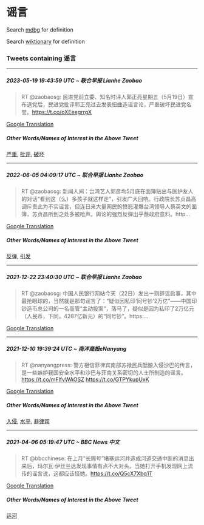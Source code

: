 # 谣言

Search [mdbg](https://www.mdbg.net/chinese/dictionary?page=worddict&wdrst=0&wdqb=谣言) for definition

Search [wiktionary](https://en.wiktionary.org/wiki/谣言) for definition

### Tweets containing 谣言

___
##### 2023-05-19 19:43:59 UTC ~ 联合早报 Lianhe Zaobao
> RT @zaobaosg: 民进党前立委、知名时评人郭正亮星期五（5月19日）宣布退党后，民进党批评郭正亮过去发表扭曲造谣言论，严重破坏民进党名誉。https://t.co/oXEeegrrgX

[Google Translation](https://translate.google.com/?hi=en&tab=TT&sl=zh-CN&tl=en&op=translate&text=RT+%40zaobaosg%3A+%E6%B0%91%E8%BF%9B%E5%85%9A%E5%89%8D%E7%AB%8B%E5%A7%94%E3%80%81%E7%9F%A5%E5%90%8D%E6%97%B6%E8%AF%84%E4%BA%BA%E9%83%AD%E6%AD%A3%E4%BA%AE%E6%98%9F%E6%9C%9F%E4%BA%94%EF%BC%885%E6%9C%8819%E6%97%A5%EF%BC%89%E5%AE%A3%E5%B8%83%E9%80%80%E5%85%9A%E5%90%8E%EF%BC%8C%E6%B0%91%E8%BF%9B%E5%85%9A%E6%89%B9%E8%AF%84%E9%83%AD%E6%AD%A3%E4%BA%AE%E8%BF%87%E5%8E%BB%E5%8F%91%E8%A1%A8%E6%89%AD%E6%9B%B2%E9%80%A0%E8%B0%A3%E8%A8%80%E8%AE%BA%EF%BC%8C%E4%B8%A5%E9%87%8D%E7%A0%B4%E5%9D%8F%E6%B0%91%E8%BF%9B%E5%85%9A%E5%90%8D%E8%AA%89%E3%80%82https%3A%2F%2Ft.co%2FoXEeegrrgX)
##### Other Words/Names of Interest in the Above Tweet
[严重](严重.md), [批评](批评.md), [破坏](破坏.md)
___
##### 2022-06-05 04:09:17 UTC ~ 联合早报 Lianhe Zaobao
> RT @zaobaosg: 新闻人间：台湾艺人郭彦均5月底在面簿贴出与医护友人的对话“看到这（么）多孩子就这样走”，引发广大回响。行政院长苏贞昌高调斥责此为不实谣言，但连日来大量网民的愤怒灌爆台湾领导人蔡英文的面簿，苏贞昌所到之处多被呛声。舆论的强烈反弹出乎蔡政府意料。http…

[Google Translation](https://translate.google.com/?hi=en&tab=TT&sl=zh-CN&tl=en&op=translate&text=RT+%40zaobaosg%3A+%E6%96%B0%E9%97%BB%E4%BA%BA%E9%97%B4%EF%BC%9A%E5%8F%B0%E6%B9%BE%E8%89%BA%E4%BA%BA%E9%83%AD%E5%BD%A6%E5%9D%875%E6%9C%88%E5%BA%95%E5%9C%A8%E9%9D%A2%E7%B0%BF%E8%B4%B4%E5%87%BA%E4%B8%8E%E5%8C%BB%E6%8A%A4%E5%8F%8B%E4%BA%BA%E7%9A%84%E5%AF%B9%E8%AF%9D%E2%80%9C%E7%9C%8B%E5%88%B0%E8%BF%99%EF%BC%88%E4%B9%88%EF%BC%89%E5%A4%9A%E5%AD%A9%E5%AD%90%E5%B0%B1%E8%BF%99%E6%A0%B7%E8%B5%B0%E2%80%9D%EF%BC%8C%E5%BC%95%E5%8F%91%E5%B9%BF%E5%A4%A7%E5%9B%9E%E5%93%8D%E3%80%82%E8%A1%8C%E6%94%BF%E9%99%A2%E9%95%BF%E8%8B%8F%E8%B4%9E%E6%98%8C%E9%AB%98%E8%B0%83%E6%96%A5%E8%B4%A3%E6%AD%A4%E4%B8%BA%E4%B8%8D%E5%AE%9E%E8%B0%A3%E8%A8%80%EF%BC%8C%E4%BD%86%E8%BF%9E%E6%97%A5%E6%9D%A5%E5%A4%A7%E9%87%8F%E7%BD%91%E6%B0%91%E7%9A%84%E6%84%A4%E6%80%92%E7%81%8C%E7%88%86%E5%8F%B0%E6%B9%BE%E9%A2%86%E5%AF%BC%E4%BA%BA%E8%94%A1%E8%8B%B1%E6%96%87%E7%9A%84%E9%9D%A2%E7%B0%BF%EF%BC%8C%E8%8B%8F%E8%B4%9E%E6%98%8C%E6%89%80%E5%88%B0%E4%B9%8B%E5%A4%84%E5%A4%9A%E8%A2%AB%E5%91%9B%E5%A3%B0%E3%80%82%E8%88%86%E8%AE%BA%E7%9A%84%E5%BC%BA%E7%83%88%E5%8F%8D%E5%BC%B9%E5%87%BA%E4%B9%8E%E8%94%A1%E6%94%BF%E5%BA%9C%E6%84%8F%E6%96%99%E3%80%82http%E2%80%A6)
##### Other Words/Names of Interest in the Above Tweet
[反弹](反弹.md), [引发](引发.md)
___
##### 2021-12-22 23:40:30 UTC ~ 联合早报 Lianhe Zaobao
> RT @zaobaosg: 中国人民银行网站今天（22日）发出一则辟谣启事，其中最抢眼球的，当然就是那句谣言了：“疑似因私印‘同号钞’2万亿”——中国印钞造币总公司的一名高管“主动投案”，落马了，疑似是因为私印了2万亿元（人民币，下同，4287亿新元）的“同号钞”。https:…

[Google Translation](https://translate.google.com/?hi=en&tab=TT&sl=zh-CN&tl=en&op=translate&text=RT+%40zaobaosg%3A+%E4%B8%AD%E5%9B%BD%E4%BA%BA%E6%B0%91%E9%93%B6%E8%A1%8C%E7%BD%91%E7%AB%99%E4%BB%8A%E5%A4%A9%EF%BC%8822%E6%97%A5%EF%BC%89%E5%8F%91%E5%87%BA%E4%B8%80%E5%88%99%E8%BE%9F%E8%B0%A3%E5%90%AF%E4%BA%8B%EF%BC%8C%E5%85%B6%E4%B8%AD%E6%9C%80%E6%8A%A2%E7%9C%BC%E7%90%83%E7%9A%84%EF%BC%8C%E5%BD%93%E7%84%B6%E5%B0%B1%E6%98%AF%E9%82%A3%E5%8F%A5%E8%B0%A3%E8%A8%80%E4%BA%86%EF%BC%9A%E2%80%9C%E7%96%91%E4%BC%BC%E5%9B%A0%E7%A7%81%E5%8D%B0%E2%80%98%E5%90%8C%E5%8F%B7%E9%92%9E%E2%80%992%E4%B8%87%E4%BA%BF%E2%80%9D%E2%80%94%E2%80%94%E4%B8%AD%E5%9B%BD%E5%8D%B0%E9%92%9E%E9%80%A0%E5%B8%81%E6%80%BB%E5%85%AC%E5%8F%B8%E7%9A%84%E4%B8%80%E5%90%8D%E9%AB%98%E7%AE%A1%E2%80%9C%E4%B8%BB%E5%8A%A8%E6%8A%95%E6%A1%88%E2%80%9D%EF%BC%8C%E8%90%BD%E9%A9%AC%E4%BA%86%EF%BC%8C%E7%96%91%E4%BC%BC%E6%98%AF%E5%9B%A0%E4%B8%BA%E7%A7%81%E5%8D%B0%E4%BA%862%E4%B8%87%E4%BA%BF%E5%85%83%EF%BC%88%E4%BA%BA%E6%B0%91%E5%B8%81%EF%BC%8C%E4%B8%8B%E5%90%8C%EF%BC%8C4287%E4%BA%BF%E6%96%B0%E5%85%83%EF%BC%89%E7%9A%84%E2%80%9C%E5%90%8C%E5%8F%B7%E9%92%9E%E2%80%9D%E3%80%82https%3A%E2%80%A6)
___
##### 2021-12-10 19:39:24 UTC ~ 南洋商报eNanyang
> RT @nanyangpress: 警方相信菲律宾南部苏禄民兵酝酿入侵沙巴的传言，是一些嫉妒我国安全水平和沙巴与菲南关系密切的人士所制造的谣言。https://t.co/mFlfvWAOSZ https://t.co/GTPYkupUxK

[Google Translation](https://translate.google.com/?hi=en&tab=TT&sl=zh-CN&tl=en&op=translate&text=RT+%40nanyangpress%3A+%E8%AD%A6%E6%96%B9%E7%9B%B8%E4%BF%A1%E8%8F%B2%E5%BE%8B%E5%AE%BE%E5%8D%97%E9%83%A8%E8%8B%8F%E7%A6%84%E6%B0%91%E5%85%B5%E9%85%9D%E9%85%BF%E5%85%A5%E4%BE%B5%E6%B2%99%E5%B7%B4%E7%9A%84%E4%BC%A0%E8%A8%80%EF%BC%8C%E6%98%AF%E4%B8%80%E4%BA%9B%E5%AB%89%E5%A6%92%E6%88%91%E5%9B%BD%E5%AE%89%E5%85%A8%E6%B0%B4%E5%B9%B3%E5%92%8C%E6%B2%99%E5%B7%B4%E4%B8%8E%E8%8F%B2%E5%8D%97%E5%85%B3%E7%B3%BB%E5%AF%86%E5%88%87%E7%9A%84%E4%BA%BA%E5%A3%AB%E6%89%80%E5%88%B6%E9%80%A0%E7%9A%84%E8%B0%A3%E8%A8%80%E3%80%82https%3A%2F%2Ft.co%2FmFlfvWAOSZ+https%3A%2F%2Ft.co%2FGTPYkupUxK)
##### Other Words/Names of Interest in the Above Tweet
[入侵](入侵.md), [水平](水平.md), [菲律宾](菲律宾.md)
___
##### 2021-04-06 05:19:47 UTC ~ BBC News 中文
> RT @bbcchinese: 在上月“长赐号”堵塞运河并造成河道交通中断的消息出来后，玛尔瓦·伊丝兰达发现事情有点不大对头。当她打开手机发现网上流传的谣言说，这都应该怪她。https://t.co/Q5cX7Xbq1T

[Google Translation](https://translate.google.com/?hi=en&tab=TT&sl=zh-CN&tl=en&op=translate&text=RT+%40bbcchinese%3A+%E5%9C%A8%E4%B8%8A%E6%9C%88%E2%80%9C%E9%95%BF%E8%B5%90%E5%8F%B7%E2%80%9D%E5%A0%B5%E5%A1%9E%E8%BF%90%E6%B2%B3%E5%B9%B6%E9%80%A0%E6%88%90%E6%B2%B3%E9%81%93%E4%BA%A4%E9%80%9A%E4%B8%AD%E6%96%AD%E7%9A%84%E6%B6%88%E6%81%AF%E5%87%BA%E6%9D%A5%E5%90%8E%EF%BC%8C%E7%8E%9B%E5%B0%94%E7%93%A6%C2%B7%E4%BC%8A%E4%B8%9D%E5%85%B0%E8%BE%BE%E5%8F%91%E7%8E%B0%E4%BA%8B%E6%83%85%E6%9C%89%E7%82%B9%E4%B8%8D%E5%A4%A7%E5%AF%B9%E5%A4%B4%E3%80%82%E5%BD%93%E5%A5%B9%E6%89%93%E5%BC%80%E6%89%8B%E6%9C%BA%E5%8F%91%E7%8E%B0%E7%BD%91%E4%B8%8A%E6%B5%81%E4%BC%A0%E7%9A%84%E8%B0%A3%E8%A8%80%E8%AF%B4%EF%BC%8C%E8%BF%99%E9%83%BD%E5%BA%94%E8%AF%A5%E6%80%AA%E5%A5%B9%E3%80%82https%3A%2F%2Ft.co%2FQ5cX7Xbq1T)
##### Other Words/Names of Interest in the Above Tweet
[运河](运河.md)
